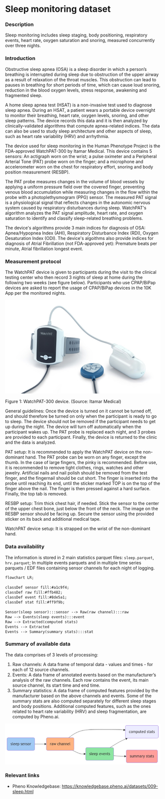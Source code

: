 # Sleep monitoring dataset  

### Description

Sleep monitoring includes sleep staging, body positioning, respiratory events, heart rate, oxygen saturation and snoring, measured concurrently over three nights.

### Introduction 
<!-- just for sleep: shortened from the original introduction in the data doc -->
Obstructive sleep apnea (OSA) is a sleep disorder in which a person’s breathing is interrupted during sleep due to obstruction of the upper airway as a result of relaxation of the throat muscles. This obstruction can lead to pauses in breathing for short periods of time, which can cause loud snoring, reduction in the  blood oxygen levels, stress response, awakening and fragmented sleep.

A home sleep apnea test (HSAT) is a non-invasive test used to diagnose sleep apnea. During an HSAT, a patient wears a portable device overnight to monitor their breathing, heart rate, oxygen levels, snoring, and other sleep patterns. The device records this data and it is then analyzed by clinically-validated algorithms that compute apnea-related indices. The data can also be used to study sleep architecture and other aspects of sleep, such as heart rate variability (HRV) and arrhythmia.

The device used for sleep monitoring in the Human Phenotype Project is the FDA-approved WatchPAT-300 by Itamar Medical. This device contains 5 sensors: An actigraph worn on the wrist; a pulse oximeter and a Peripheral Arterial Tone (PAT) probe worn on the finger; and a microphone and accelerometer worn on the chest for respiratory effort, snoring and body position measurement (RESBP).

The PAT probe measures changes in the volume of blood vessels by applying a uniform pressure field over the covered finger, preventing venous blood accumulation while measuring changes in the flow within the probe with a photoplethysmogram (PPG) sensor. The measured PAT signal is a physiological signal that reflects changes in the autonomic nervous system caused by respiratory disturbances during sleep. WatchPAT's algorithm analyzes the PAT signal amplitude, heart rate, and oxygen saturation to identify and classify sleep-related breathing problems.

The device's algorithms provide 3 main indices for diagnosis of OSA: Apnea/Hypopnea Index (AHI), Respiratory Disturbance Index (RDI), Oxygen Desaturation Index (ODI). The device's algoithms also provide indices for diagnosis of Atrial Fibrillation (not FDA-approved yet): Premature beats per minute, Atrial fibrillation longest event.

### Measurement protocol 
<!-- long measurment protocol for the data browser -->
The WatchPAT device is given to participants during the visit to the clinical testing center who then record 3 nights of sleep at home during the following two weeks (see figure below). Participants who use CPAP/BiPap devices are asked to report the usage of CPAP/BiPap devices in the 10K App per the monitored nights.

![image alt](sleep_info_figure1.png)

Figure 1: WatchPAT-300 device. (Source: Itamar Medical)

General guidelines: Once the device is turned on it cannot be turned off, and should therefore be turned on only when the participant is ready to go to sleep. The device should not be removed if the participant needs to get up during the night. The device will turn off automatically when the participant wakes up. The PAT probe is replaced each night, and 3 probes are provided to each participant. Finally, the device is returned to the clinic and the data is analyzed.

PAT setup: It is recommended to apply the WatchPAT device on the non-dominant hand. The PAT probe can be worn on any finger, except the thumb. In the case of large fingers, the pinky is recommended. Before use, it is recommended to remove tight clothes, rings, watches and other jewelry. Artificial nails and nail polish should be removed from the test finger, and the fingernail should be cut short. The finger is inserted into the probe until reaching its end, until the sticker marked TOP is on the top of the finger above the nail. The finger is then pressed against a hard surface. Finally, the top tab is removed.

RESBP setup: Trim thick chest hair, if needed. Stick the sensor to the center of the upper chest bone, just below the front of the neck. The image on the RESBP sensor should be facing up. Secure the sensor using the provided sticker on its back and additional medical tape.

WatchPAT device setup: It is strapped on the wrist of the non-dominant hand.

### Data availability 
<!-- for the example notebooks -->
The information is stored in 2 main statistics parquet files: `sleep.parquet`, `hrv.parquet`; In multiple events parquets and in multiple time series parquets / EDF files containing sensor channels for each night of logging.

```mermaid
flowchart LR;

classDef sensor fill:#a1c9f4;
classDef raw fill:#ffb482;
classDef event fill:#8de5a1;
classDef stat fill:#ff9f9b;

Sensor(sleep sensor):::sensor --> Raw(raw channel):::raw
Raw --> Events(sleep events):::event
Raw --> Extracted(computed stats)
Events --> Extracted
Events --> Summary(summary stats):::stat
```

### Summary of available data 
<!-- for the data browser -->
The data comprises of 3 levels of processing:

1. Raw channels: A data frame of temporal data - values and times - for each of 12 source channels.
2. Events: A data frame of annotated events based on the manufacturer’s analysis of the raw channels. Each row contains the event, its main source channel, its start time and end time.
3. Summary statistics: A data frame of computed features provided by the manufacturer based on the above channels and events. Some of the summary stats are also computed separately for different sleep stages and body positions. Additional computed features, such as the ones related to heart rate variability (HRV) and sleep fragmentation, are computed by Pheno.ai.

![available data](sleep_data.png)

### Relevant links

* Pheno Knowledgebase: https://knowledgebase.pheno.ai/datasets/009-sleep.html